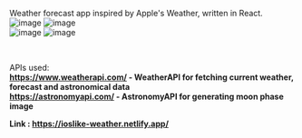 Weather forecast app inspired by Apple's Weather, written in React. <br>
![image](https://github.com/bartlomiejszwarc/ioslike-weather-app/assets/86133933/df0e6f05-887b-41f3-a379-e1f2e5968627)
![image](https://github.com/bartlomiejszwarc/ioslike-weather-app/assets/86133933/72daee35-cd47-4a62-a06e-1e71a5ea9916)
<br>
![image](https://github.com/bartlomiejszwarc/ioslike-weather-app/assets/86133933/5fbef90c-f44c-4bca-8dc5-f79d1f894f96)
![image](https://github.com/bartlomiejszwarc/ioslike-weather-app/assets/86133933/1d5382b5-e003-4a00-8cd4-b5387361ff86)

<br>


APIs used: <br>
<b> https://www.weatherapi.com/ <b/> - WeatherAPI for fetching current weather, forecast and astronomical data <br>
<b> https://astronomyapi.com/ <b/> - AstronomyAPI for generating moon phase image

Link : <b> https://ioslike-weather.netlify.app/ </b>

